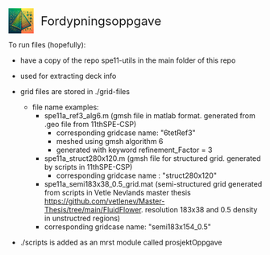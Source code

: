 <div align="Left">
  <img src="Images/logo.png" alt="Project Logo" width="50" style="vertical-align:middle"/>
  <span style="vertical-align:middle; font-size: 24px; margin-left: 10px;">Fordypningsoppgave</span>
</div>

To run files (hopefully):

- have a copy of the repo spe11-utils in the main folder of this repo
 - used for extracting deck info
- grid files are stored in ./grid-files
    - file name examples:
        - spe11a_ref3_alg6.m (gmsh file in matlab format. generated from .geo file from 11thSPE-CSP)
            - corresponding gridcase name: "6tetRef3"
            - meshed using gmsh algorithm 6
            - generated with keyword refinement_Factor = 3
        - spe11a_struct280x120.m (gmsh file for structured grid. generated by scripts in 11thSPE-CSP)
            - corresponding gridcase name : "struct280x120"
        - spe11a_semi183x38_0.5_grid.mat (semi-structured grid generated from scripts in Vetle Nevlands master thesis https://github.com/vetlenev/Master-Thesis/tree/main/FluidFlower. resolution 183x38 and 0.5 density in unstructred regions)
        -  corresponding gridcase name: "semi183x154_0.5"

- ./scripts is added as an mrst module called prosjektOppgave
